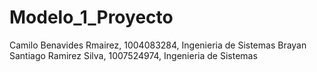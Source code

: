 # Modelo_1_Proyecto

 Camilo Benavides Rmairez, 1004083284, Ingenieria de Sistemas
 Brayan Santiago Ramirez Silva, 1007524974, Ingenieria de Sistemas
